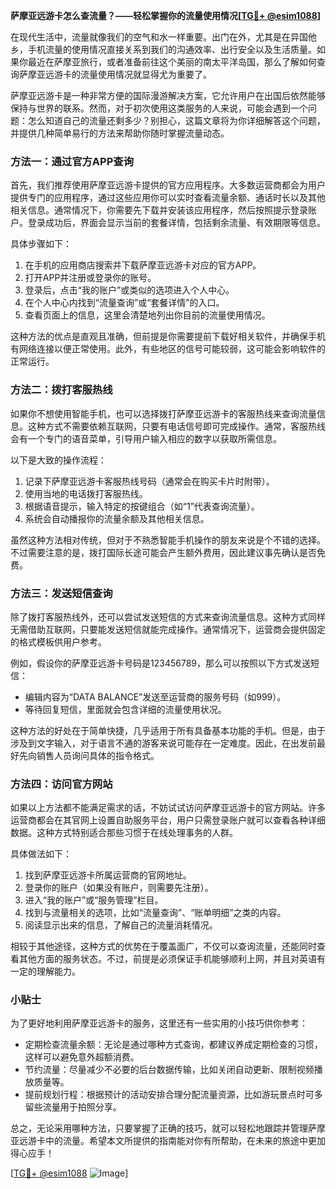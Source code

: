 **萨摩亚远游卡怎么查流量？——轻松掌握你的流量使用情况[[TG💪+ @esim1088](https://t.me/s/esim1088)]**

在现代生活中，流量就像我们的空气和水一样重要。出门在外，尤其是在异国他乡，手机流量的使用情况直接关系到我们的沟通效率、出行安全以及生活质量。如果你最近在萨摩亚旅行，或者准备前往这个美丽的南太平洋岛国，那么了解如何查询萨摩亚远游卡的流量使用情况就显得尤为重要了。

萨摩亚远游卡是一种非常方便的国际漫游解决方案，它允许用户在出国后依然能够保持与世界的联系。然而，对于初次使用这类服务的人来说，可能会遇到一个问题：怎么知道自己的流量还剩多少？别担心，这篇文章将为你详细解答这个问题，并提供几种简单易行的方法来帮助你随时掌握流量动态。

### 方法一：通过官方APP查询

首先，我们推荐使用萨摩亚远游卡提供的官方应用程序。大多数运营商都会为用户提供专门的应用程序，通过这些应用你可以实时查看流量余额、通话时长以及其他相关信息。通常情况下，你需要先下载并安装该应用程序，然后按照提示登录账户。登录成功后，界面会显示当前的套餐详情，包括剩余流量、有效期限等信息。

具体步骤如下：
1. 在手机的应用商店搜索并下载萨摩亚远游卡对应的官方APP。
2. 打开APP并注册或登录你的账号。
3. 登录后，点击“我的账户”或类似的选项进入个人中心。
4. 在个人中心内找到“流量查询”或“套餐详情”的入口。
5. 查看页面上的信息，这里会清楚地列出你目前的流量使用情况。

这种方法的优点是直观且准确，但前提是你需要提前下载好相关软件，并确保手机有网络连接以便正常使用。此外，有些地区的信号可能较弱，这可能会影响软件的正常运行。

### 方法二：拨打客服热线

如果你不想使用智能手机，也可以选择拨打萨摩亚远游卡的客服热线来查询流量信息。这种方式不需要依赖互联网，只要有电话信号即可完成操作。通常，客服热线会有一个专门的语音菜单，引导用户输入相应的数字以获取所需信息。

以下是大致的操作流程：
1. 记录下萨摩亚远游卡客服热线号码（通常会在购买卡片时附带）。
2. 使用当地的电话拨打客服热线。
3. 根据语音提示，输入特定的按键组合（如“1”代表查询流量）。
4. 系统会自动播报你的流量余额及其他相关信息。

虽然这种方法相对传统，但对于不熟悉智能手机操作的朋友来说是个不错的选择。不过需要注意的是，拨打国际长途可能会产生额外费用，因此建议事先确认是否免费。

### 方法三：发送短信查询

除了拨打客服热线外，还可以尝试发送短信的方式来查询流量信息。这种方式同样无需借助互联网，只要能发送短信就能完成操作。通常情况下，运营商会提供固定的格式模板供用户参考。

例如，假设你的萨摩亚远游卡号码是123456789，那么可以按照以下方式发送短信：
- 编辑内容为“DATA BALANCE”发送至运营商的服务号码（如999）。
- 等待回复短信，里面就会包含详细的流量使用状况。

这种方法的好处在于简单快捷，几乎适用于所有具备基本功能的手机。但是，由于涉及到文字输入，对于语言不通的游客来说可能存在一定难度。因此，在出发前最好先向销售人员询问具体的指令格式。

### 方法四：访问官方网站

如果以上方法都不能满足需求的话，不妨试试访问萨摩亚远游卡的官方网站。许多运营商都会在其官网上设置自助服务平台，用户只需登录账户就可以查看各种详细数据。这种方式特别适合那些习惯于在线处理事务的人群。

具体做法如下：
1. 找到萨摩亚远游卡所属运营商的官网地址。
2. 登录你的账户（如果没有账户，则需要先注册）。
3. 进入“我的账户”或“服务管理”栏目。
4. 找到与流量相关的选项，比如“流量查询”、“账单明细”之类的内容。
5. 阅读显示出来的信息，了解自己的流量消耗情况。

相较于其他途径，这种方式的优势在于覆盖面广，不仅可以查询流量，还能同时查看其他方面的服务状态。不过，前提是必须保证手机能够顺利上网，并且对英语有一定的理解能力。

### 小贴士

为了更好地利用萨摩亚远游卡的服务，这里还有一些实用的小技巧供你参考：

- 定期检查流量余额：无论是通过哪种方式查询，都建议养成定期检查的习惯，这样可以避免意外超额消费。
- 节约流量：尽量减少不必要的后台数据传输，比如关闭自动更新、限制视频播放质量等。
- 提前规划行程：根据预计的活动安排合理分配流量资源，比如游玩景点时可多留些流量用于拍照分享。

总之，无论采用哪种方法，只要掌握了正确的技巧，就可以轻松地跟踪并管理萨摩亚远游卡中的流量。希望本文所提供的指南能对你有所帮助，在未来的旅途中更加得心应手！

[[TG💪+ @esim1088](https://t.me/s/esim1088) ![Image](https://i.postimg.cc/4NQfJmqS/Snipaste-2025-05-13-00-14-12.png)]